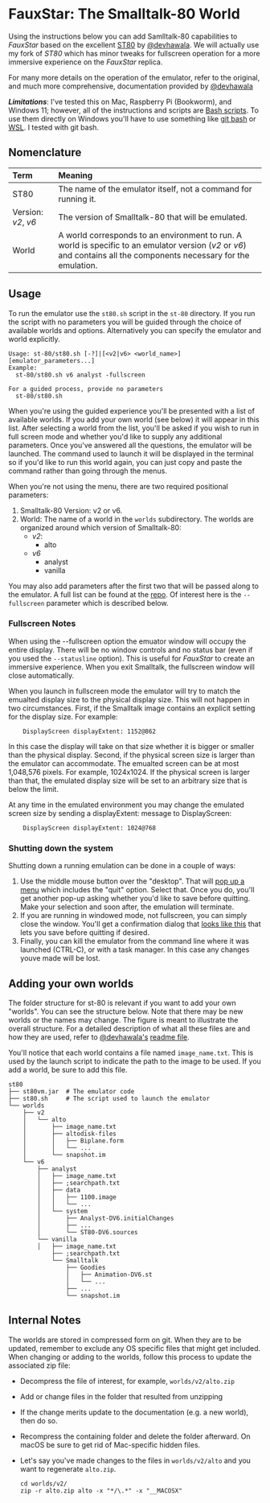 # FauxStar: The Smalltalk-80 World

Using the instructions below you can add Samlltalk-80 capabilities to *FauxStar* based on the excellent [ST80](https://github.com/devhawala/ST80) by [@devhawala](https://github.com/devhawala). We will actually use my fork of *ST80* which has minor tweaks for fullscreen operation for a more immersive experience on the *FauxStar* replica.

For many more details on the operation of the emulator, refer to the original, and much more comprehensive, documentation provided by [@devhawala](https://github.com/devhawala)

***Limitations***: I've tested this on Mac, Raspberry Pi (Bookworm), and Windows 11; however, all of the instructions and scripts are [Bash scripts](https://en.wikipedia.org/wiki/Bash_(Unix_shell)). To use them directly on Windows you'll have to use something like [git bash](https://gitforwindows.org) or [WSL](https://learn.microsoft.com/en-us/windows/wsl/install). I tested with git bash.

## Nomenclature

| Term          | Meaning        |
|:------------- |:---------------|
| ST80   | The name of the emulator itself, not a command for running it.    |
| Version: *v2*, *v6*   | The version of Smalltalk-80 that will be emulated.    |
| World   | A world corresponds to an environment to run. A world is specific to an emulator version (*v2* or *v6*) and contains all the components necessary for the emulation.    |

<a id=”Usage”></a>
## Usage

To run the emulator use the `st80.sh` script in the `st-80` directory. If you run the script with no parameters you will be guided through the choice of available worlds and options. Alternatively you can specify the emulator and world explicitly.

```
Usage: st-80/st80.sh [-?]|[<v2|v6> <world_name>] [emulator_parameters...]
Example:
  st-80/st80.sh v6 analyst -fullscreen

For a guided process, provide no parameters
  st-80/st80.sh
```

When you're using the guided experience you'll be presented with a list of available worlds. If you add your own world (see below) it will appear in this list. After selecting a world from the list, you'll be asked if you wish to run in full screen mode and whether you'd like to supply any additional parameters. Once you've answered all the questions, the emulator will be launched. The command used to launch it will be displayed in the terminal so if you'd like to run this world again, you can just copy and paste the command rather than going through the menus.

When you're not using the menu, there are two required positional parameters:

1. Smalltalk-80 Version: v2 or v6.
2. World: The name of a world in the `worlds` subdirectory. The worlds are organized around which version of Smalltalk-80:
	* *v2*: 
		* alto
	* *v6*
		* analyst
		* vanilla

You may also add parameters after the first two that will be passed along to the emulator. A full list can be found at the [repo](https://github.com/devhawala/ST80#invoking-st80). Of interest here is the `--fullscreen` parameter which is described below.

### Fullscreen Notes

When using the --fullscreen option the emuator window will occupy the entire display. There will be no window controls and no status bar (even if you used the `--statusline` option). This is useful for *FauxStar* to create an immersive experience. When you exit Smalltalk, the fullscreen window will close automatically.

When you launch in fullscreen mode the emulator will try to match the emualted display size to the physical display size. This will not happen in two circumstances. First, if the Smalltalk image contains an explicit setting for the display size. For example:

```
	DisplayScreen displayExtent: 1152@862
```

In this case the display will take on that size whether it is bigger or smaller than the physical display. Second, if the physical screen size is larger than the emulator can accommodate. The emualted screen can be at most 1,048,576 pixels. For example, 1024x1024. If the physical screen is larger than that, the emulated display size will be set to an arbitrary size that is below the limit.

At any time in the emulated environment you may change the emulated screen size by sending a displayExtent: message to DisplayScreen:

```
	DisplayScreen displayExtent: 1024@768
```

### Shutting down the system

Shutting down a running emulation can be done in a couple of ways:

1. Use the middle mouse button over the "desktop". That will [pop up a menu](images/st80/QuitMenu.png) which includes the "quit" option. Select that. Once you do, you'll get another pop-up asking whether you'd like to save before quitting. Make your selection and soon after, the emulation will terminate.
2. If you are running in windowed mode, not fullscreen, you can simply close the window. You'll get a confirmation dialog that [looks like this](images/st80/CloseConfirm.png) that lets you save before quitting if desired.
3. Finally, you can kill the emulator from the command line where it was launched (CTRL-C), or with a task manager. In this case any changes youve made will be lost.

## Adding your own worlds

The folder structure for st-80 is relevant if you want to add your own "worlds". You can see the structure below. Note that there may be new worlds or the names may change. The figure is meant to illustrate the overall structure. For a detailed description of what all these files are and how they are used, refer to [@devhawala's](https://github.com/devhawala) [readme file](https://github.com/jpasqua/ST80/blob/master/readme.md).

You'll notice that each world contains a file named `image_name.txt`. This is used by the launch script to indicate the path to the image to be used. If you add a world, be sure to add this file.

```
st80
├── st80vm.jar	# The emulator code
├── st80.sh		# The script used to launch the emulator
└── worlds
    ├── v2
    │   └── alto
    │       ├── image_name.txt
    │       ├── altodisk-files
    │       │   ├── Biplane.form
    │       │   └── ...
    │       └── snapshot.im
    └── v6
        ├── analyst
        │   ├── image_name.txt
        │   ├── ;searchpath.txt
        │   ├── data
        │   │   ├── 1100.image
        │   │   └── ...
        │   └── system
        │       ├── Analyst-DV6.initialChanges
        │       ├── ...
        │       └── ST80-DV6.sources
        └── vanilla
        │   ├── image_name.txt
            ├── ;searchpath.txt
            └── Smalltalk
                ├── Goodies
                │   ├── Animation-DV6.st
                │   └── ...
                ├── ...
                └── snapshot.im
```

## Internal Notes

The worlds are stored in compressed form on git. When they are to be updated, remember to exclude any OS specific files that might get included. When changing or adding to the worlds, follow this process to update the associated zip file:

* Decompress the file of interest, for example, `worlds/v2/alto.zip`
* Add or change files in the folder that resulted from unzipping
* If the change merits update to the documentation (e.g. a new world), then do so.
* Recompress the containing folder and delete the folder afterward. On macOS be sure to get rid of Mac-specific hidden files.
* Let's say you've made changes to the files in `worlds/v2/alto` and you want to regenerate `alto.zip`. 

  ```
  cd worlds/v2/
  zip -r alto.zip alto -x "*/\.*" -x "__MACOSX"
  ```
